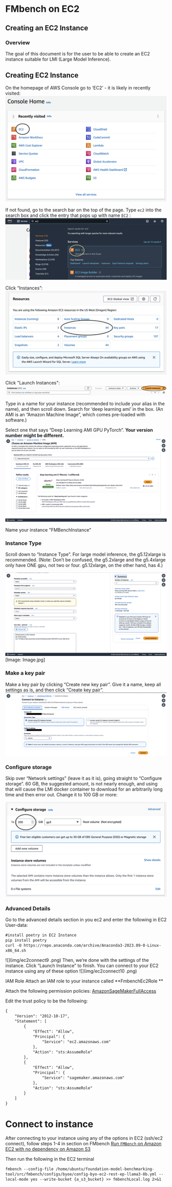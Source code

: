 # FMbench on EC2

## Creating an EC2 Instance

### Overview

The goal of this document is for the user to be able to create an EC2 instance suitable for LMI (Large Model Inference).

## Creating EC2 Instance

On the homepage of AWS Console go to ‘EC2’ - it is likely in recently visited:
![](img/ec2connect1.png)

If not found, go to the search bar on the top of the page. Type `ec2` into the search box and click the entry that pops up with name `EC2` :
![](img/ec2connect2.png)

Click “Instances”:
![](img/ec2connect3.png)

Click "Launch Instances":
![](img/ec2connect4.png)

Type in a name for your instance (recommended to include your alias in the name), and then scroll down. Search for ‘deep learning ami’ in the box. (An AMI is an “Amazon Machine Image”, which comes pre-loaded with software.)

Select one that says “Deep Learning AMI GPU PyTorch”. **Your version number might be different.** 
![](img/ec2connect5.png)

Name your instance "FMBenchInstance"

### Instance Type

Scroll down to “Instance Type”. For large model inference, the g5.12xlarge is recommended. (Note: Don’t be confused, the g5.2xlarge and the g5.4xlarge only have ONE gpu, not two or four. g5.12xlarge, on the other hand, has 4.)

![](img/ec2connect6.png)
[Image: Image.jpg]
### Make a key pair

Make a key pair by clicking “Create new key pair”. Give it a name, keep all settings as is, and then click “Create key pair”.
![](img/ec2connect7.png)
### Configure storage

Skip over “Network settings” (leave it as it is), going straight to “Configure storage”. 60 GB, the suggested amount, is not nearly enough, and using that will cause the LMI docker container to download for an arbitrarily long time and then error out. Change it to 100 GB or more:

![](img/ec2connect8.png)
### Advanced Details
Go to the advanced details section in you ec2 and enter the following in EC2 User-data:

```
#install poetry in EC2 Instance
pip install poetry
curl -O https://repo.anaconda.com/archive/Anaconda3-2023.09-0-Linux-x86_64.sh
```
![](img/ec2connect9
.png)
Then, we’re done with the settings of the instance. Click “Launch Instance” to finish. You can connect to your EC2 instance using any of these option
![](img/ec2connect10
.png)

IAM Role
Attach an IAM role to your instance called **FmbenchEc2Role 
**

Attach the following permission policies: [AmazonSageMakerFullAccess](https://us-east-1.console.aws.amazon.com/iam/home?region=us-east-1#/policies/details/arn%3Aaws%3Aiam%3A%3Aaws%3Apolicy%2FAmazonSageMakerFullAccess)

Edit the trust policy to be the following:
```
{
    "Version": "2012-10-17",
    "Statement": [
        {
            "Effect": "Allow",
            "Principal": {
                "Service": "ec2.amazonaws.com"
            },
            "Action": "sts:AssumeRole"
        },
        {
            "Effect": "Allow",
            "Principal": {
                "Service": "sagemaker.amazonaws.com"
            },
            "Action": "sts:AssumeRole"
        }
    ]
}
```

# **Connect to instance**

After connecting to your instance using any of the options in EC2 (ssh/ec2 connect), follow steps 1-4 in section on FMbench
[Run `FMBench` on Amazon EC2 with no dependency on Amazon S3](https://github.com/aws-samples/foundation-model-benchmarking-tool/tree/ec2-deployment?tab=readme-ov-file#run-fmbench-on-amazon-ec2-with-no-dependency-on-amazon-s3)

Then run the following in the EC2 terminal

```
fmbench --config-file /home/ubuntu/foundation-model-benchmarking-tool/src/fmbench/configs/byoe/config-byo-ec2-rest-ep-llama3-8b.yml --local-mode yes --write-bucket {a_s3_bucket} >> fmbenchLocal.log 2>&1
```
